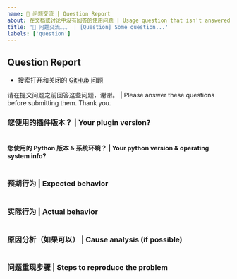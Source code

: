 ```yaml
---
name: 🙋 问题交流 | Question Report
about: 在文档或讨论中没有回答的使用问题 | Usage question that isn't answered in docs or discussion
title: '🙋 问题交流。。。 | [Question] Some question...'
labels: ['question']
---
```


## Question Report

- 搜索打开和关闭的 [GitHub 问题](https://github.com/lgc-NB2Dev/nonebot-plugin-random-stereotypes/issues)

请在提交问题之前回答这些问题，谢谢。 | Please answer these questions before submitting them. Thank you.

### 您使用的插件版本？ | Your plugin version?

```text

```

#### 您使用的 Python 版本 & 系统环境？ | Your python version & operating system info?

```text

```

### 预期行为 | Expected behavior

```text

```

### 实际行为 | Actual behavior

```text

```

### 原因分析（如果可以） | Cause analysis (if possible)

```text

```

### 问题重现步骤 | Steps to reproduce the problem

```text

```

